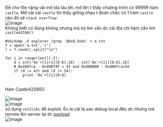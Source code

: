 Đề cho file nặng vãi mở ida lâu lét. mở lên t thấy chương trình có 99999 hàm `castle`. Mở vài cái `castle` thì thấy giống nhau t đoán chắc có 1 hàm `castle` nào đó sẽ `stack overflow`  </br>
![image](https://user-images.githubusercontent.com/23306492/39139114-4c9a1eec-474b-11e8-9735-6d04c19d7f5e.png)</br>Không biết có đúng không nhưng mà nó tìm vẫn dc cái địa chỉ hàm cần tìm `castle42590()` </br>
```
#objdump -d explorer |grep '$0x8,%edx' > a.txt
f = open('a.txt','r')
l = f.read().split("\n")

for i in range(len(l)-2):
	d = int('0x'+l[i+1][0:6],16) - int('0x'+l[i][0:6],16)
	# 0x4007ca - 0x40079f = 43 and 0x400800 - 0x4007ca=54
	if (d != 43) and (d != 54):
		print '0x'+l[i][0:6]
```
</br>
Hàm Castle42590() </br>

![image](https://user-images.githubusercontent.com/23306492/39140256-345756ee-474e-11e8-9f24-02c6655517fd.png)
</br>
![image](https://user-images.githubusercontent.com/23306492/39139697-c9e21926-474c-11e8-9470-9e99e82f0322.png)
</br> sử dụng `ret2libc` để exploit. Éo le cái là sao debug local đéo dc nhưng mà remote lên server lại dc [payload](https://github.com/k4k4/MATESCTF_SESSION4/blob/master/explorer/explorer.py)</br>
![image](https://user-images.githubusercontent.com/23306492/39139908-56d8b6dc-474d-11e8-9dc5-f332f921da97.png)


